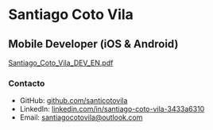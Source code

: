 
# Santiago Coto Vila

## Mobile Developer (iOS & Android)
[Santiago_Coto_Vila_DEV_EN.pdf](https://github.com/user-attachments/files/22771680/Santiago_Coto_Vila_DEV_EN.pdf)


### Contacto

- GitHub: [github.com/santicotovila](https://github.com/santicotovila)  
- LinkedIn: [linkedin.com/in/santiago-coto-vila-3433a6310](https://www.linkedin.com/in/santiago-coto-vila-3433a6310/)  
- Email: santiagocotovila@outlook.com  
